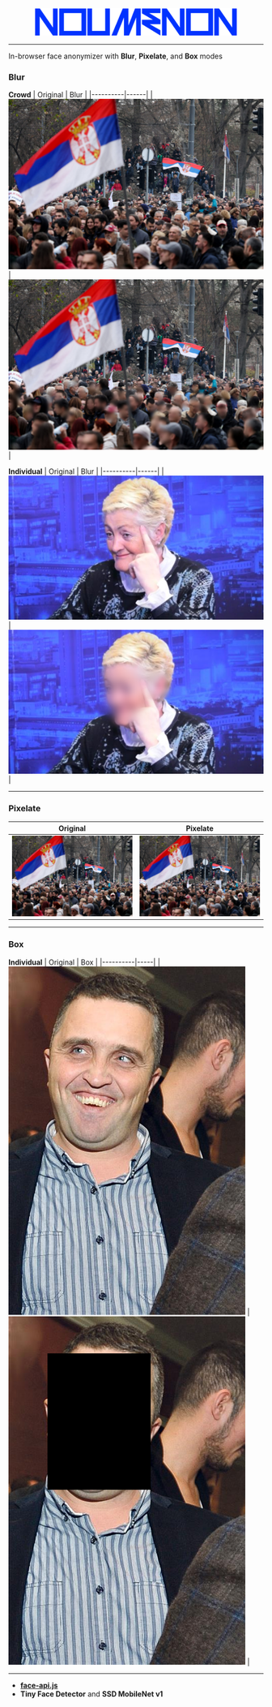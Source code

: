 <p align="center">
  <img src="./public/assets/title.png" alt="noumenon" width="400"/>
</p>

---
In-browser face anonymizer with **Blur**, **Pixelate**, and **Box** modes  

### Blur
**Crowd**
| Original | Blur |
|----------|------|
| ![default crowd](./public/demo/default-crowd.jpg) | ![blur crowd](./public/demo/blur-crowd.png) |

**Individual**
| Original | Blur |
|----------|------|
| ![default jj](./public/demo/default-jj.jpg) | ![blur jj](./public/demo/blur-jj.png) |

---

### Pixelate
| Original | Pixelate |
|----------|----------|
| ![default crowd](./public/demo/default-crowd.jpg) | ![px crowd](./public/demo/px-crowd.png) |

---

### Box
**Individual**
| Original | Box |
|----------|-----|
| ![default djv](./public/demo/default-djv.jpg) | ![box djv](./public/demo/box-djv.png) |

---

- [**face-api.js**](https://github.com/justadudewhohacks/face-api.js)
- **Tiny Face Detector** and **SSD MobileNet v1**
